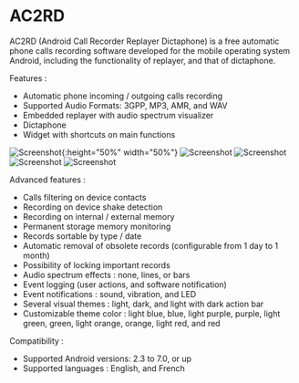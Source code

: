 # AC2RD

AC2RD (Android Call Recorder Replayer Dictaphone) is a free automatic phone calls recording software developed for the mobile operating system Android, including the functionality of replayer, and that of dictaphone.

Features :
- Automatic phone incoming / outgoing calls recording
- Supported Audio Formats: 3GPP, MP3, AMR, and WAV
- Embedded replayer with audio spectrum visualizer
- Dictaphone
- Widget with shortcuts on main functions

![Screenshot](https://github.com/vassela/AC2RD/blob/master/screenshots/ac2rd_splashscreen.png){:height="50%" width="50%"} ![Screenshot](https://github.com/vassela/AC2RD/blob/master/screenshots/ac2rd_terms_of_use.png) ![Screenshot](https://github.com/vassela/AC2RD/blob/master/screenshots/ac2rd_home.png) ![Screenshot](https://github.com/vassela/AC2RD/blob/master/screenshots/ac2rd_home_slide_menu.png) ![Screenshot](https://github.com/vassela/AC2RD/blob/master/screenshots/ac2rd_records.png)


Advanced features :
- Calls filtering on device contacts
- Recording on device shake detection
- Recording on internal / external memory
- Permanent storage memory monitoring
- Records sortable by type / date
- Automatic removal of obsolete records (configurable from 1 day to 1 month)
- Possibility of locking important records
- Audio spectrum effects : none, lines, or bars
- Event logging (user actions, and software notification)
- Event notifications : sound, vibration, and LED
- Several visual themes : light, dark, and light with dark action bar
- Customizable theme color : light blue, blue, light purple, purple, light green, green, light orange, orange, light red, and red

Compatibility :
- Supported Android versions: 2.3 to 7.0, or up
- Supported languages : English, and French
